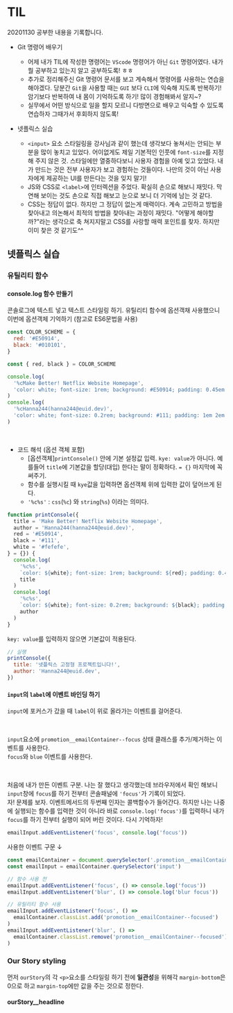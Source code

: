 # TIL

20201130 공부한 내용을 기록합니다.

* Git 명령어 배우기
  - 어제 내가 TIL에 작성한 명령어는 `VScode` 명령어가 아닌 `Git` 명령어였다. 내가 뭘 공부하고 있는지 알고 공부하도록! ㅎㅎ
  - 추가로 정리해주신 Git 명령어 문서를 보고 계속해서 명령어를 사용하는 연습을 해야겠다. 당분간 `Git`을 사용할 때는 `GUI` 보다 `CLI`에 익숙해 지도록 반복하기! 암기보다 반복하여 내 몸이 기억하도록 하기! 많이 경험해봐서 알지~?
  - 실무에서 어떤 방식으로 일을 할지 모르니 다방면으로 배우고 익숙할 수 있도록 연습하자 그때가서 후회하지 않도록!

* 넷플릭스 실습
  - `<input>` 요소 스타일링을 강사님과 같이 했는데 생각보다 놓쳐서는 안되는 부분을 많이 놓치고 있었다. 어이없게도 제일 기본적인 인풋에 `font-size`를 지정해 주지 않은 것. 스타일에만 열중하다보니 사용자 경험을 아예 잊고 있었다. 내가 만드는 것은 전부 사용자가 보고 경험하는 것들이다. 나만의 것이 아닌 사용자에게 제공하는 UI를 만든다는 것을 잊지 말기!
  - JS와 CSS로 `<label>`에 인터렉션을 주었다. 확실히 손으로 해보니 재밋다. 막연해 보이는 것도 손으로 직접 해보고 눈으로 보니 더 기억에 남는 것 같다. 
  - CSS는 정답이 없다. 하지만 그 정답이 없는게 매력이다. 계속 고민하고 방법을 찾아내고 의논해서 최적의 방법을 찾아내는 과정이 재밋다. "어떻게 해야할까?"라는 생각으로 축 쳐지지말고 CSS를 사랑할 매력 포인트를 찾자. 하지만 이미 찾은 것 같기도^^

## 넷플릭스 실습 

### 유틸리티 함수 

#### console.log 함수 만들기

콘솔로그에 텍스트 넣고 텍스트 스타일링 하기. 유틸리티 함수에 옵션객채 사용했으니 이번에 옵션객체 기억하기 (참고로 ES6문법을 사용)

```js
const COLOR_SCHEME = {
  red: '#E50914',
  black: '#010101',
}

const { red, black } = COLOR_SCHEME

console.log(
  '%cMake Better! Netflix Website Homepage',
  'color: white; font-size: 1rem; background: #E50914; padding: 0.45em 0.82em'
)
console.log(
  '%cHanna244(hanna244@euid.dev)',
  'color: white; font-size: 0.2rem; background: #111; padding: 1em 2em'
)
```
<br />

* 코드 해석 (옵션 객체 포함)
  - [옵션객체]`printConsole()` 안에 기본 설정값 입력. `kye: value`가 아니다. 예를들어 `title`에 기본값을 할당(대입) 한다는 말이 정확하다. `= {}` 마지막에 꼭 써주기.
  - 함수를 실행시킬 때 `kye`값을 입력하면 옵션객체 위에 입력한 값이 덮어쓰게 된다. 
  - `'%c%s'` : `css`(`%c`) 와 `string`(`%s`) 이라는 의미다. 
```js
function printConsole({
  title = 'Make Better! Netflix Website Homepage',
  author = 'Hanna244(hanna244@euid.dev)',
  red = '#E50914',
  black = '#111',
  white = '#fefefe',
} = {}) {
  console.log(
    '%c%s',
    `color: ${white}; font-size: 1rem; background: ${red}; padding: 0.45em 0.82em`,
    title
  )
  console.log(
    '%c%s',
    `color: ${white}; font-size: 0.2rem; background: ${black}; padding: 1em 2em`,
    author
  )
}
```

`key: value`를 입력하지 않으면 기본값이 적용된다. 
```js
// 실행
printConsole({
  title: '넷플릭스 고정형 프로젝트입니다!',
  author: 'Hanna244@euid.dev',
})
```

#### `input`의 `label`에 이벤트 바인딩 하기

`input`에 포커스가 갔을 때 `label`이 위로 올라가는 이벤트를 걸어준다.

<br />

`input`요소에 `promotion__emailContainer--focus` 상태 클래스를 추가/제거하는 이벤트를 사용한다.       
`focus`와 `blue` 이벤트를 사용한다.

<br />

처음에 내가 만든 이벤트 구분. 나는 잘 했다고 생각했는데 브라우저에서 확인 해보니 `input`창에 `focus`를 하기 전부터 콘솔패널에 `'focus'`가 기록이 되었다.  
자! 문제를 보자. 이벤트메서드의 두번째 인자는 콜백함수가 들어간다. 하지만 나는 나중에 실행되는 함수를 입력한 것이 아니라 바로 `console.log('focus')`를 입력하니 내가 `focus`를 하기 전부터 실행이 되어 버린 것이다. 다시 기억하자!

```js
emailInput.addEventListener('focus', console.log('focus'))
```

사용한 이벤트 구문 ↓
```js
const emailContainer = document.querySelector('.promotion__emailContainer')
const emailInput = emailContainer.querySelector('input')

// 함수 사용 전 
emailInput.addEventListener('focus', () => console.log('focus'))
emailInput.addEventListener('blur', () => console.log('blur focus'))

// 유틸리티 함수 사용
emailInput.addEventListener('focus', () =>
  emailContainer.classList.add('promotion__emailContainer--focused')
)
emailInput.addEventListener('blur', () =>
  emailContainer.classList.remove('promotion__emailContainer--focused')
)
```

### Our Story styling

먼저 `ourStory`의 각 `<p>`요소를 스타일링 하기 전에 **일관성**을 위해각 `margin-bottom`은 0으로 하고 `margin-top`에만 값을 주는 것으로 정한다. 

#### ourStory__headline



